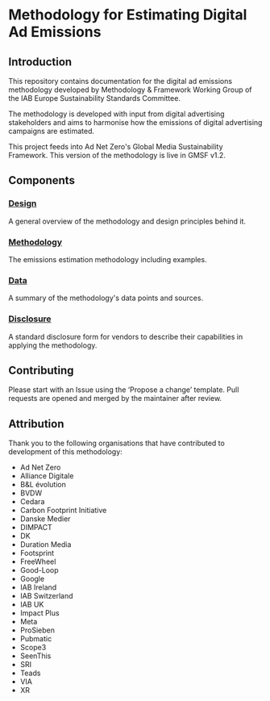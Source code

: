 # Methodology for Estimating Digital Ad Emissions

## Introduction

This repository contains documentation for the digital ad emissions methodology developed by Methodology & Framework Working Group of the IAB Europe Sustainability Standards Committee.

The methodology is developed with input from digital advertising stakeholders and aims to harmonise how the emissions of digital advertising campaigns are estimated.

This project feeds into Ad Net Zero's Global Media Sustainability Framework. This version of the methodology is live in GMSF v1.2.

## Components

### [Design](docs/design.md)

A general overview of the methodology and design principles behind it.

### [Methodology](docs/methodology.md)

The emissions estimation methodology including examples.

### [Data](docs/data.md)

A summary of the methodology's data points and sources.

### [Disclosure](docs/disclosure.md)

A standard disclosure form for vendors to describe their capabilities in applying the methodology.

## Contributing

Please start with an Issue using the ‘Propose a change’ template. Pull requests are opened and merged by the maintainer after review.

## Attribution

Thank you to the following organisations that have contributed to development of this methodology:

- Ad Net Zero
- Alliance Digitale
- B&L évolution
- BVDW
- Cedara
- Carbon Footprint Initiative
- Danske Medier
- DIMPACT
- DK
- Duration Media
- Footsprint
- FreeWheel
- Good-Loop
- Google
- IAB Ireland
- IAB Switzerland
- IAB UK
- Impact Plus
- Meta
- ProSieben
- Pubmatic
- Scope3
- SeenThis
- SRI
- Teads
- VIA
- XR